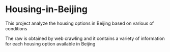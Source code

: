 # Housing-in-Beijing
This project analyze the housing options in Beijing based on various of conditions

The raw is obtained by web crawling and it contains a variety of information for each housing option available in Beijing
